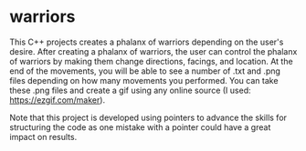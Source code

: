 # warriors
This C++ projects creates a phalanx of warriors depending on the user's desire.
After creating a phalanx of warriors, the user can control the phalanx of warriors by making them change directions, facings, and location.
At the end of the movements, you will be able to see a number of .txt and .png files depending on how many movements you performed.
You can take these .png files and create a gif using any online source (I used: https://ezgif.com/maker).

Note that this project is developed using pointers to advance the skills for structuring the code as one mistake with a pointer could have a great impact on results.
